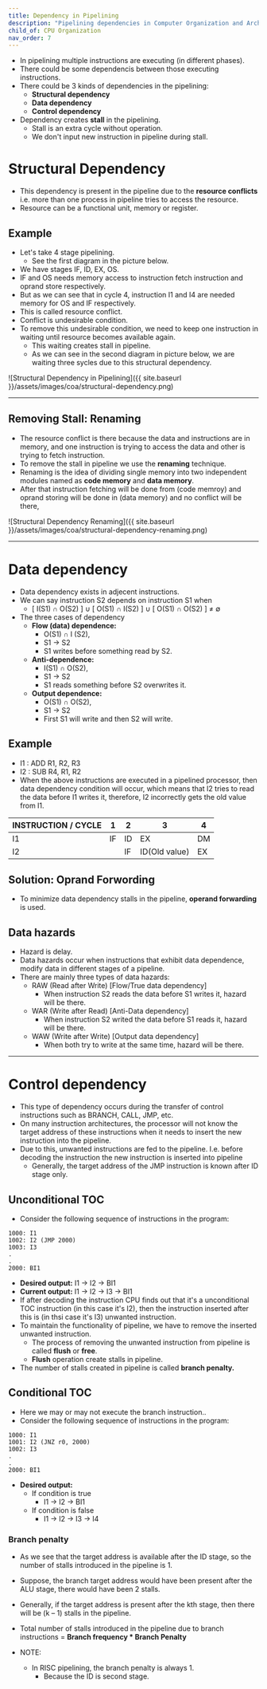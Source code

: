 ```yaml
---
title: Dependency in Pipelining
description: "Pipelining dependencies in Computer Organization and Architecture."
child_of: CPU Organization
nav_order: 7
---
```


- In pipelining multiple instructions are executing (in different phases).
- There could be some dependencis between those executing instructions.
- There could be 3 kinds of dependencies in the pipelining:
	- **Structural dependency**
	- **Data dependency**
	- **Control dependency**
- Dependency creates **stall** in the pipelining.
	- Stall is an extra cycle without operation.
	- We don't input new instruction in pipeline during stall.

# Structural Dependency

- This dependency is present in the pipeline due to the **resource conflicts** i.e. more than one process in pipeline tries to access the resource.
- Resource can be a functional unit, memory or register.

## Example
- Let's take 4 stage pipelining.
	- See the first diagram in the picture below.
- We have stages IF, ID, EX, OS.
- IF and OS needs memory access to instruction fetch instruction and oprand store respectively.
- But as we can see that in cycle 4, instruction I1 and I4 are needed memory for OS and IF respectively.
- This is called resource conflict.
- Conflict is undesirable condition.
- To remove this undesirable condition, we need to keep one instruction in waiting until resource becomes available again.
	- This waiting creates stall in pipeline.
	- As we can see in the second diagram in picture below, we are waiting three sycles due to this structural dependency.

![Structural Dependency in Pipelining]({{ site.baseurl }}/assets/images/coa/structural-dependency.png)

***

## Removing Stall: Renaming

- The resource conflict is there because the data and instructions are in memory, and one instruction is trying to access the data and other is trying to fetch instruction.
- To remove the stall in pipeline we use the **renaming** technique.
- Renaming is the idea of dividing single memory into two independent modules named as **code memory** and **data memory**.
- After that instruction fetching will be done from (code memroy) and oprand storing will be done in (data memory) and no conflict will be there,

![Structural Dependency Renaming]({{ site.baseurl }}/assets/images/coa/structural-dependency-renaming.png)

***

# Data dependency

- Data dependency exists in adjecent instructions.
- We can say instruction S2 depends on instruction S1 when
	- [ I(S1) ∩ O(S2) ] ∪ [ O(S1) ∩ I(S2) ] ∪ [ O(S1) ∩ O(S2) ] ≠ ∅
- The three cases of dependency
	- **Flow (data) dependence:** 
		- O(S1) ∩ I (S2), 
		- S1 → S2 
		- S1 writes before something read by S2.
	- **Anti-dependence:** 
		- I(S1) ∩ O(S2), 
		- S1 → S2
		- S1 reads something before S2 overwrites it. 
	- **Output dependence:** 
		- O(S1) ∩ O(S2), 
		- S1 → S2 
		- First S1 will write and then S2 will write.

## Example

- I1 : ADD R1, R2, R3
- I2 : SUB R4, R1, R2
- When the above instructions are executed in a pipelined processor, then data dependency condition will occur, which means that I2 tries to read the data before I1 writes it, therefore, I2 incorrectly gets the old value from I1.

| INSTRUCTION / CYCLE |	1 | 2 | 3 | 4 |
|-|-|-|-|-|
| I1 | IF | ID | EX | DM |
|I2||IF|ID(Old value)|	EX|


## Solution: Oprand Forwording

- To minimize data dependency stalls in the pipeline, **operand forwarding** is used.

## Data hazards

- Hazard is delay.
- Data hazards occur when instructions that exhibit data dependence, modify data in different stages of a pipeline. 
- There are mainly three types of data hazards:
	- RAW (Read after Write) [Flow/True data dependency]
		- When instruction S2 reads the data before S1 writes it, hazard will be there.
	- WAR (Write after Read) [Anti-Data dependency]
		- When instruction S2 writed the data before S1 reads it, hazard will be there.
	- WAW (Write after Write) [Output data dependency]
		- When both try to write at the same time, hazard will be there.


***

# Control dependency

- This type of dependency occurs during the transfer of control instructions such as BRANCH, CALL, JMP, etc.
- On many instruction architectures, the processor will not know the target address of these instructions when it needs to insert the new instruction into the pipeline. 
- Due to this, unwanted instructions are fed to the pipeline. I.e. before decoding the instruction the new instruction is inserted into pipeline
	- Generally, the target address of the JMP instruction is known after ID stage only.

## Unconditional TOC

- Consider the following sequence of instructions in the program:
```
1000: I1
1002: I2 (JMP 2000)
1003: I3
.
.
2000: BI1
```
- **Desired output:** I1 -> I2 -> BI1
- **Current output:** I1 -> I2 -> I3 -> BI1
- If after decoding the instruction CPU finds out that it's a unconditional TOC instruction (in this case it's I2), then the instruction inserted after this is (in thsi case it's I3) unwanted instruction.
- To maintain the functionality of pipeline, we have to remove the inserted unwanted instruction.
	- The process of removing the unwanted instruction from pipeline is called **flush** or **free**.
	- **Flush** operation create stalls in pipeline.
- The number of stalls created in pipeline is called **branch penalty.**

## Conditional TOC

- Here we may or may not execute the branch instruction..
- Consider the following sequence of instructions in the program:
```
1000: I1
1001: I2 (JNZ r0, 2000)
1002: I3
.
.
2000: BI1
```
- **Desired output:** 
	- If condition is true
		- I1 -> I2 -> BI1
	- If condition is false
		- I1 -> I2 -> I3 -> I4

### Branch penalty

- As we see that the target address is available after the ID stage, so the number of stalls introduced in the pipeline is 1. 
- Suppose, the branch target address would have been present after the ALU stage, there would have been 2 stalls. 
- Generally, if the target address is present after the kth stage, then there will be (k – 1) stalls in the pipeline.
- Total number of stalls introduced in the pipeline due to branch instructions = **Branch frequency * Branch Penalty**

- NOTE: 
	- In RISC pipelining, the branch penalty is always 1.
		- Because the ID is second stage.
	